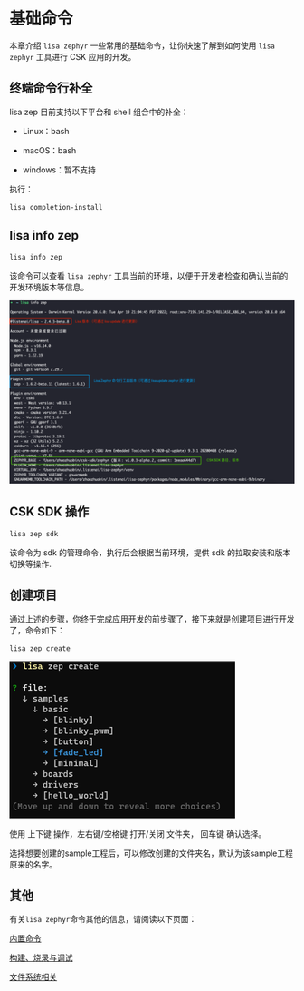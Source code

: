 # 基础命令
本章介绍 `lisa zephyr` 一些常用的基础命令，让你快速了解到如何使用 `lisa zephyr` 工具进行 CSK 应用的开发。


## 终端命令行补全

lisa zep 目前支持以下平台和 shell 组合中的补全：

- Linux：bash

- macOS：bash

- windows：暂不支持

执行：

```bash
lisa completion-install
```


## lisa info zep

```bash
lisa info zep
```

该命令可以查看 `lisa zephyr` 工具当前的环境，以便于开发者检查和确认当前的开发环境版本等信息。

![image](./images/info_zep_1.png)



## CSK SDK 操作

```bash
lisa zep sdk
```

该命令为 sdk 的管理命令，执行后会根据当前环境，提供 sdk 的拉取安装和版本切换等操作.

## 创建项目
通过上述的步骤，你终于完成应用开发的前步骤了，接下来就是创建项目进行开发了，命令如下：

```bash
lisa zep create
```

![image](./images/create_1.png)

使用 上下键 操作，左右键/空格键 打开/关闭 文件夹， 回车键 确认选择。

选择想要创建的sample工程后，可以修改创建的文件夹名，默认为该sample工程原来的名字。

## 其他

有关`lisa zephyr`命令其他的信息，请阅读以下页面：

[内置命令](../lisa_plugin_zephyr/command_detail.md)

[构建、烧录与调试](../lisa_plugin_zephyr/build_flash_debug.md)

[文件系统相关](../lisa_plugin_zephyr/filesystem.md)
